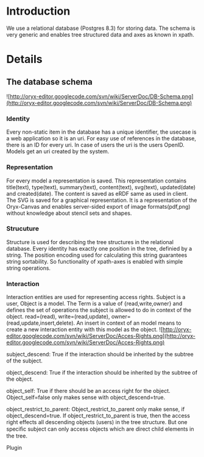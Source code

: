 # Introduction #

We use a relational database (Postgres 8.3) for storing data. The schema is very generic and enables tree structured data and axes as known in xpath.


# Details #

## The database schema ##

![http://oryx-editor.googlecode.com/svn/wiki/ServerDoc/DB-Schema.png](http://oryx-editor.googlecode.com/svn/wiki/ServerDoc/DB-Schema.png)

### Identity ###
Every non-static item in the database has a unique identifier, the usecase is a web application so it is an uri. For easy use of references in the database, there is an ID for every uri. In case of users the uri is the users OpenID. Models get an uri created by the system.

### Representation ###
For every model a representation is saved. This representation contains title(text), type(text), summary(text), content(text), svg(text), updated(date) and created(date).
The content is saved as eRDF same as used in client. The SVG is saved for a graphical representation. It is a representation of the Oryx-Canvas and enables server-sided export of image formats(pdf,png) without knowledge about stencil sets and shapes.

### Strucuture ###
Structure is used for describing the tree structures in the relational database. Every identity has exactly one position in the tree, definied by a string. The position encoding used for calculating this string guarantees string sortability. So functionality of xpath-axes is enabled with simple string operations.

### Interaction ###
Interaction entities are used for representing access rights. Subject is a user, Object is a model. The Term is a value of {read,write,owner} and defines the set of operations the subject is allowed to do in context of the object. read=(read), write=(read,update), owner=(read,update,insert,delete). An insert in context of an model means to create a new interaction entity with this model as the object.
![http://oryx-editor.googlecode.com/svn/wiki/ServerDoc/Acces-Rights.png](http://oryx-editor.googlecode.com/svn/wiki/ServerDoc/Acces-Rights.png)

subject\_descend: True if the interaction should be inherited by the subtree of the subject.

object\_descend: True if the interaction should be inherited by the subtree of the object.

object\_self: True if there should be an access right for the object. Object\_self=false only makes sense with object\_descend=true.

object\_restrict\_to\_parent: Object\_restrict\_to\_parent only make sense, if object\_descend=true. If object\_restrict\_to\_parent is true, then the access right effects all descending objects (users) in the tree structure. But one speciﬁc subject can only access objects which are direct child elements in the tree.

Plugin